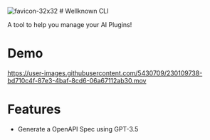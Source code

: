 ![favicon-32x32](https://user-images.githubusercontent.com/5430709/230110092-cc7bfcb5-4ae2-4698-b8e8-a94ede792d92.png) # Wellknown CLI

A tool to help you manage your AI Plugins!

# Demo
https://user-images.githubusercontent.com/5430709/230109738-bd710c4f-87e3-4baf-8cd6-06a67112ab30.mov


# Features

- Generate a OpenAPI Spec using GPT-3.5

